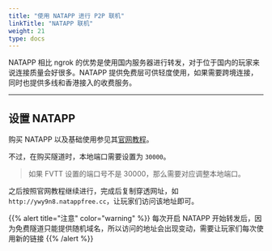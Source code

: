 ```yaml
---
title: "使用 NATAPP 进行 P2P 联机"
linkTitle: "NATAPP 联机"
weight: 21
type: docs
---
```


NATAPP 相比 ngrok 的优势是使用国内服务器进行转发，对于位于国内的玩家来说连接质量会好很多。NATAPP 提供免费层可供轻度使用，如果需要跨境连接，同时也提供多线和香港接入的收费服务。

---

## 设置 NATAPP

购买 NATAPP 以及基础使用参见其[官网教程](https://natapp.cn/article/natapp_newbie)。

不过，在购买隧道时，本地端口需要设置为 `30000`。
> 如果 FVTT 设置的端口号不是 30000，那么需要对应调整本地端口。

之后按照官网教程继续进行，完成后复制穿透网址，如 `http://ywy9n8.natappfree.cc`，让玩家们访问该地址即可。

{{% alert title="注意" color="warning" %}}
每次开启 NATAPP 开始转发后，因为免费隧道只能提供随机域名，所以访问的地址会出现变动，需要让玩家们每次使用新的链接
{{% /alert %}}
